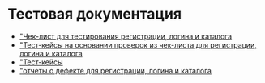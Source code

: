 # Тестовая документация
- ["Чек-лист для тестирования регистрации, логина и каталога](https://docs.google.com/spreadsheets/d/1cvYoXGlL7oIZ0cuk_lr1fctD4FMtpTd0DKWX5GLSDaM/edit?usp=sharing)
- ["Тест-кейсы на основании проверок из чек-листа для регистрации, логина и каталога](https://app.qase.io/project/G101?previewMode=side&suite=60&tab=properties#:~:text=Create%20quick%20test-,Testing,-Documentation%20Kristina%20Svirid)
- ["Тест-кейсы](https://github.com/kris-svii/docs/blob/main/G101-2025-09-07.pdf)
- ["отчеты о дефекте для регистрации, логина и каталога](https://github.com/kris-svii/docs/blob/main/Issues.xlsx)
